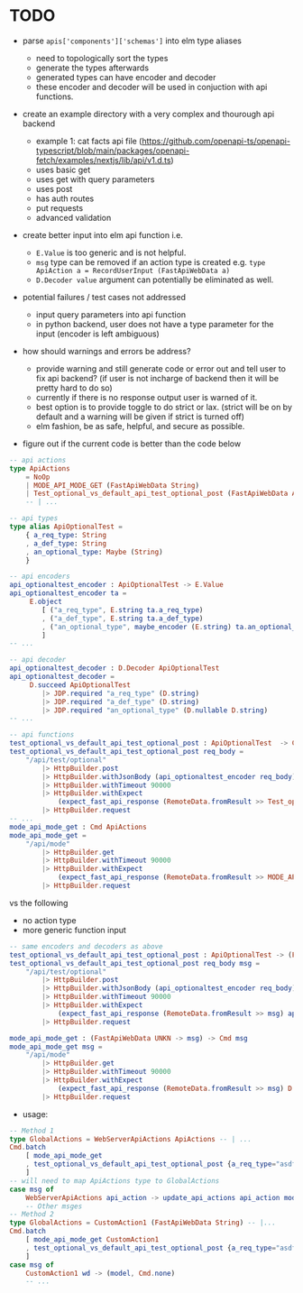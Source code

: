 # TODO
* parse `apis['components']['schemas']` into elm type aliases 
    * need to topologically sort the types
    * generate the types afterwards 
    * generated types can have encoder and decoder 
    * these encoder and decoder will be used in conjuction with api functions. 
* create an example directory with a very complex and thourough api backend
    * example 1: cat facts api file (https://github.com/openapi-ts/openapi-typescript/blob/main/packages/openapi-fetch/examples/nextjs/lib/api/v1.d.ts) 
    * uses basic get 
    * uses get with query parameters 
    * uses post 
    * has auth routes 
    * put requests 
    * advanced validation 
* create better input into elm api function i.e. 
    * `E.Value` is too generic and is not helpful. 
    * `msg` type can be removed if an action type is created e.g. `type ApiAction a = RecordUserInput (FastApiWebData a)`
    * `D.Decoder value` argument can potentially be eliminated as well. 

* potential failures / test cases not addressed
    * input query parameters into api function 
    * in python backend, user does not have a type parameter for the input (encoder is left ambiguous)

* how should warnings and errors be address?
    * provide warning and still generate code or error out and tell user to fix api backend? (if user is not incharge of backend then it will be pretty hard to do so)
    * currently if there is no response output user is warned of it. 
    * best option is to provide toggle to do strict or lax. (strict will be on by default and a warning will be given if strict is turned off)
    * elm fashion, be as safe, helpful, and secure as possible. 

* figure out if the current code is better than the code below 
```elm 
-- api actions 
type ApiActions 
    = NoOp 
    | MODE_API_MODE_GET (FastApiWebData String) 
    | Test_optional_vs_default_api_test_optional_post (FastApiWebData ApiOptionalTest)
    -- | ...

-- api types 
type alias ApiOptionalTest =
    { a_req_type: String
    , a_def_type: String
    , an_optional_type: Maybe (String)
    }

-- api encoders 
api_optionaltest_encoder : ApiOptionalTest -> E.Value
api_optionaltest_encoder ta = 
     E.object 
        [ ("a_req_type", E.string ta.a_req_type)
        , ("a_def_type", E.string ta.a_def_type)
        , ("an_optional_type", maybe_encoder (E.string) ta.an_optional_type)
        ]
-- ...

-- api decoder 
api_optionaltest_decoder : D.Decoder ApiOptionalTest
api_optionaltest_decoder = 
     D.succeed ApiOptionalTest
        |> JDP.required "a_req_type" (D.string)
        |> JDP.required "a_def_type" (D.string)
        |> JDP.required "an_optional_type" (D.nullable D.string)
-- ... 

-- api functions 
test_optional_vs_default_api_test_optional_post : ApiOptionalTest  -> Cmd ApiActions
test_optional_vs_default_api_test_optional_post req_body =
    "/api/test/optional"
        |> HttpBuilder.post
        |> HttpBuilder.withJsonBody (api_optionaltest_encoder req_body)
        |> HttpBuilder.withTimeout 90000
        |> HttpBuilder.withExpect
            (expect_fast_api_response (RemoteData.fromResult >> Test_optional_vs_default_api_test_optional_post) api_optionaltest_decoder)
        |> HttpBuilder.request
-- ... 
mode_api_mode_get : Cmd ApiActions 
mode_api_mode_get =
    "/api/mode"
        |> HttpBuilder.get
        |> HttpBuilder.withTimeout 90000
        |> HttpBuilder.withExpect
            (expect_fast_api_response (RemoteData.fromResult >> MODE_API_MODE_GET) D.string)
        |> HttpBuilder.request
```

vs the following
* no action type 
* more generic function input 
```elm 
-- same encoders and decoders as above 
test_optional_vs_default_api_test_optional_post : ApiOptionalTest -> (FastApiWebData ApiOptionalTest -> msg) -> Cmd msg
test_optional_vs_default_api_test_optional_post req_body msg =
    "/api/test/optional"
        |> HttpBuilder.post
        |> HttpBuilder.withJsonBody (api_optionaltest_encoder req_body)
        |> HttpBuilder.withTimeout 90000
        |> HttpBuilder.withExpect
            (expect_fast_api_response (RemoteData.fromResult >> msg) api_optionaltest_decoder)
        |> HttpBuilder.request

mode_api_mode_get : (FastApiWebData UNKN -> msg) -> Cmd msg
mode_api_mode_get msg =
    "/api/mode"
        |> HttpBuilder.get
        |> HttpBuilder.withTimeout 90000
        |> HttpBuilder.withExpect
            (expect_fast_api_response (RemoteData.fromResult >> msg) D.string)
        |> HttpBuilder.request

```


* usage: 
```elm 
-- Method 1
type GlobalActions = WebServerApiActions ApiActions -- | ...
Cmd.batch 
    [ mode_api_mode_get
    , test_optional_vs_default_api_test_optional_post {a_req_type="asdf",a_def_type="asdf",an_optional_type=Nothing}
    ]
-- will need to map ApiActions type to GlobalActions
case msg of 
    WebServerApiActions api_action -> update_api_actions api_action model -- return (model, Cmd ApiActions)
    -- Other msges 
-- Method 2 
type GlobalActions = CustomAction1 (FastApiWebData String) -- |...
Cmd.batch 
    [ mode_api_mode_get CustomAction1 
    , test_optional_vs_default_api_test_optional_post {a_req_type="asdf",a_def_type="asdf",an_optional_type=Nothing} CustomAction2
    ] 
case msg of 
    CustomAction1 wd -> (model, Cmd.none)
    -- ...
```
